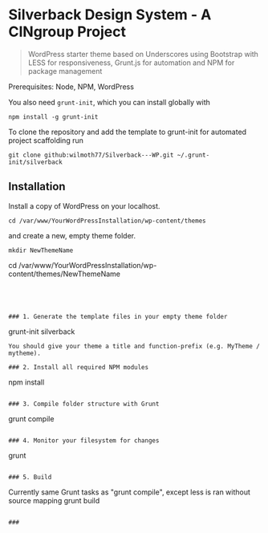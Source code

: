 Silverback Design System - A CINgroup Project
===========

>WordPress starter theme based on Underscores using Bootstrap with LESS for responsiveness, Grunt.js for automation and NPM for package management

Prerequisites: Node, NPM, WordPress

You also need `grunt-init`, which you can install globally with
```
npm install -g grunt-init
```

To clone the repository and add the template to grunt-init for automated project scaffolding run
```
git clone github:wilmoth77/Silverback---WP.git ~/.grunt-init/silverback
```


## Installation

Install a copy of WordPress on your localhost.
```
cd /var/www/YourWordPressInstallation/wp-content/themes
```
and create a new, empty theme folder.
```
mkdir NewThemeName
```
cd /var/www/YourWordPressInstallation/wp-content/themes/NewThemeName
```




### 1. Generate the template files in your empty theme folder

```
grunt-init silverback
```
You should give your theme a title and function-prefix (e.g. MyTheme / mytheme).

### 2. Install all required NPM modules

```
npm install
```

### 3. Compile folder structure with Grunt

```
grunt compile
```

### 4. Monitor your filesystem for changes

```
grunt
```

### 5. Build
```
Currently same Grunt tasks as "grunt compile", except less is ran without source mapping
grunt build
```

###

